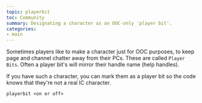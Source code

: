 ```yaml
---
topic: playerbit
toc: Community
summary: Designating a character as an OOC-only 'player bit'.
categories:
- main
---
```

Sometimes players like to make a character just for OOC purposes, to keep page and channel chatter away from their PCs.  These are called `Player Bits`.   Often a player bit's will mirror their handle name (help handles).  

If you have such a character, you can mark them as a player bit so the code knows that they're not a real IC character.

`playerbit <on or off>`
